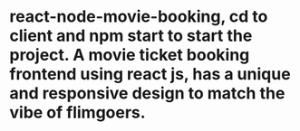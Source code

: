 # react-node-movie-booking, cd to client and npm start to start the project. A movie ticket booking frontend using react js, has a unique and responsive design to match the vibe of flimgoers.
